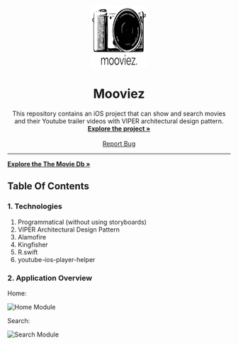 <!-- PROJECT LOGO -->
<p align="center">
  <a href="https://github.com/betulcalik/mooviez">
    <img src="https://github.com/betulcalik/mooviez/blob/main/images/logo.png" alt="Logo" width="130" height="140">
  </a>

  <h1 align="center"> Mooviez </h1>

  <p align="center">
    This repository contains an iOS project that can show and search movies and their Youtube trailer videos with VIPER architectural design pattern.
    <br />
    <a href="https://github.com/betulcalik/mooviez/tree/main/mooviez"><strong>Explore the project »</strong></a>
    <br />
    <br />
    <a href="https://github.com/betulcalik/mooviez/issues">Report Bug</a>
  </p>
</p>

---
<!-- Article and code links -->

<a href="https://www.themoviedb.org"><strong>Explore the The Movie Db »</strong></a>

<!-- Table Of Contents -->

## Table Of Contents

### 1. Technologies
1. Programmatical (without using storyboards)
2. VIPER Architectural Design Pattern
3. Alamofire
4. Kingfisher
5. R.swift
6. youtube-ios-player-helper

### 2. Application Overview

Home:

<img src="https://github.com/betulcalik/mooviez/blob/main/images/home.gif" alt="Home Module" height="400">

Search:

<img src="https://github.com/betulcalik/mooviez/blob/main/images/search.gif" alt="Search Module" height="400">
